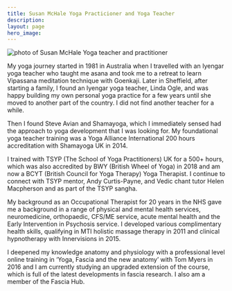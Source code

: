 ```yaml
---
title: Susan McHale Yoga Practicioner and Yoga Teacher
description:
layout: page
hero_image: 
---
```


![photo of Susan McHale Yoga teacher and practitioner](https://res.cloudinary.com/shamayoga/image/upload/v1613919134/susan-mchale.jpg) 

<div style="text-align: left;">My yoga journey started in 1981 in Australia when I travelled with an Iyengar yoga teacher who taught me asana and took me to a retreat to learn Vipassana meditation technique with Goenkaji. Later in Sheffield, after starting a family, I found an Iyengar yoga teacher, Linda Ogle, and was happy building my own personal yoga practice for a few years until she moved to another part of the country.  I did not find another teacher for a while. 

Then I found Steve Avian and Shamayoga, which I immediately sensed had the approach to yoga development that I was looking for. My foundational yoga teacher training was a Yoga Alliance International 200 hours accreditation with Shamayoga UK in 2014.  

I trained with TSYP (The School of Yoga Practitioners) UK for a 500+ hours, which was also accredited by BWY (British Wheel of Yoga) in 2018 and am now a BCYT (British Council for Yoga Therapy) Yoga Therapist. I continue to connect with TSYP mentor, Andy Curtis-Payne, and Vedic chant tutor Helen Macpherson and as part of the TSYP sangha.

My background as an Occupational Therapist for 20 years in the NHS gave me a background in a range of physical and mental health services, neuromedicine, orthopaedic, CFS/ME service, acute mental health and the Early Intervention in Psychosis service. I developed various complimentary health skills, qualifying in MTI holistic massage therapy in 2011 and clinical hypnotherapy with Innervisions in 2015.

I deepened my knowledge anatomy and physiology with a professional level online training in ‘Yoga, Fascia and the new anatomy’ with Tom Myers in 2016 and I am currently studying an upgraded extension of the course, which is full of the latest developments in fascia research. I also am a member of the Fascia Hub.</diV>